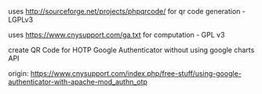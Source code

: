uses http://sourceforge.net/projects/phpqrcode/ for qr code generation - LGPLv3

uses https://www.cnysupport.com/ga.txt for computation - GPL v3

create QR Code for HOTP Google Authenticator without using google charts API

origin:
https://www.cnysupport.com/index.php/free-stuff/using-google-authenticator-with-apache-mod_authn_otp
